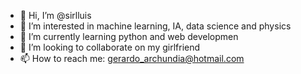 - 👋 Hi, I’m @sirlluis
- 👀 I’m interested in machine learning, IA, data science and physics
- 🌱 I’m currently learning python and web developmen
- 💞️ I’m looking to collaborate on my girlfriend
- 📫 How to reach me: gerardo_archundia@hotmail.com

<!---
sirlluis/sirlluis is a ✨ special ✨ repository because its `README.md` (this file) appears on your GitHub profile.
You can click the Preview link to take a look at your changes.
--->
